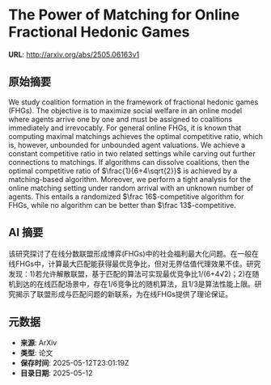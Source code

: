 # The Power of Matching for Online Fractional Hedonic Games

**URL**: http://arxiv.org/abs/2505.06163v1

## 原始摘要

We study coalition formation in the framework of fractional hedonic games
(FHGs). The objective is to maximize social welfare in an online model where
agents arrive one by one and must be assigned to coalitions immediately and
irrevocably. For general online FHGs, it is known that computing maximal
matchings achieves the optimal competitive ratio, which is, however, unbounded
for unbounded agent valuations.
  We achieve a constant competitive ratio in two related settings while carving
out further connections to matchings. If algorithms can dissolve coalitions,
then the optimal competitive ratio of $\frac{1}{6+4\sqrt{2}}$ is achieved by a
matching-based algorithm. Moreover, we perform a tight analysis for the online
matching setting under random arrival with an unknown number of agents. This
entails a randomized $\frac 16$-competitive algorithm for FHGs, while no
algorithm can be better than $\frac 13$-competitive.


## AI 摘要

该研究探讨了在线分数联盟形成博弈(FHGs)中的社会福利最大化问题。在一般在线FHGs中，计算最大匹配能获得最优竞争比，但对无界估值代理效果不佳。研究发现：1)若允许解散联盟，基于匹配的算法可实现最优竞争比1/(6+4√2)；2)在随机到达的在线匹配场景中，存在1/6竞争比的随机算法，且1/3是算法性能上限。研究揭示了联盟形成与匹配问题的新联系，为在线FHGs提供了理论保证。

## 元数据

- **来源**: ArXiv
- **类型**: 论文
- **保存时间**: 2025-05-12T23:01:19Z
- **目录日期**: 2025-05-12
